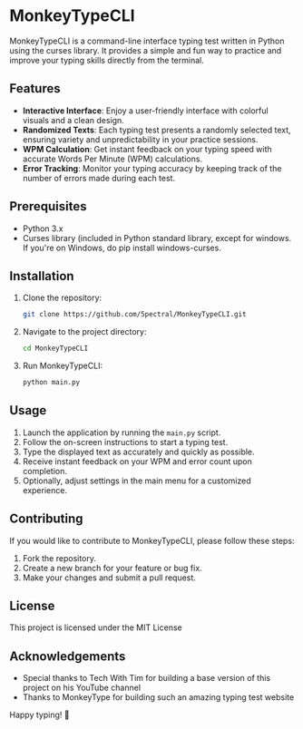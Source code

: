 # MonkeyTypeCLI

MonkeyTypeCLI is a command-line interface typing test written in Python using the curses library. It provides a simple and fun way to practice and improve your typing skills directly from the terminal.

## Features

- **Interactive Interface**: Enjoy a user-friendly interface with colorful visuals and a clean design.
- **Randomized Texts**: Each typing test presents a randomly selected text, ensuring variety and unpredictability in your practice sessions.
- **WPM Calculation**: Get instant feedback on your typing speed with accurate Words Per Minute (WPM) calculations.
- **Error Tracking**: Monitor your typing accuracy by keeping track of the number of errors made during each test.

## Prerequisites

- Python 3.x
- Curses library (included in Python standard library, except for windows. If you're on Windows, do pip install windows-curses.

## Installation

1. Clone the repository:

    ```bash
    git clone https://github.com/5pectral/MonkeyTypeCLI.git
    ```

2. Navigate to the project directory:

    ```bash
    cd MonkeyTypeCLI
    ```

3. Run MonkeyTypeCLI:

    ```bash
    python main.py
    ```

## Usage

1. Launch the application by running the `main.py` script.
2. Follow the on-screen instructions to start a typing test.
3. Type the displayed text as accurately and quickly as possible.
4. Receive instant feedback on your WPM and error count upon completion.
5. Optionally, adjust settings in the main menu for a customized experience.

## Contributing

If you would like to contribute to MonkeyTypeCLI, please follow these steps:

1. Fork the repository.
2. Create a new branch for your feature or bug fix.
3. Make your changes and submit a pull request.

## License

This project is licensed under the MIT License

## Acknowledgements
- Special thanks to Tech With Tim for building a base version of this project on his YouTube channel
- Thanks to MonkeyType for building such an amazing typing test website

Happy typing! 🚀
